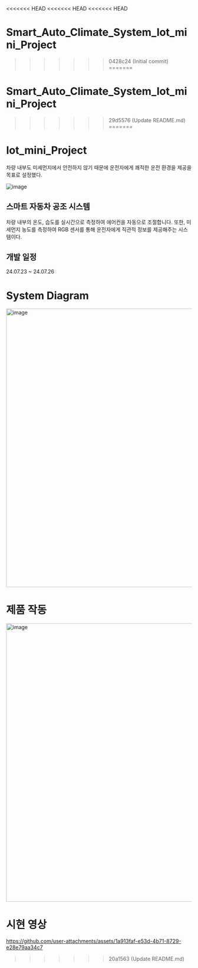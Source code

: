 <<<<<<< HEAD
<<<<<<< HEAD
<<<<<<< HEAD
# Smart_Auto_Climate_System_Iot_mini_Project
>>>>>>> 0428c24 (Initial commit)
=======
# Smart_Auto_Climate_System_Iot_mini_Project
>>>>>>> 29d5576 (Update README.md)
=======
# Iot_mini_Project
차량 내부도 미세먼지에서 안전하지 않기 때문에 운전자에게 쾌적한 운전 환경을 제공을 목표로 설정했다.

![image](https://github.com/user-attachments/assets/49180102-53b5-4acd-96b1-edd416892885)

## 스마트 자동차 공조 시스템
차량 내부의 온도, 습도를 실시간으로 측정하여 에어컨을 자동으로 조절합니다. 또한, 미세먼지 농도를 측정하여 RGB 센서를 통해 운전자에게 직관적 정보를 제공해주는 시스템이다.

## 개발 일정
24.07.23 ~ 24.07.26

# System Diagram
<img width="755" alt="image" src="https://github.com/user-attachments/assets/3890c7ab-c48f-4509-920c-d6cfcb8b7b8b">

# 제품 작동
<img width="755" alt="image" src="https://github.com/user-attachments/assets/537b6d48-d7af-4721-82de-efadcef81245">

# 시현 영상

https://github.com/user-attachments/assets/1a913faf-e53d-4b71-8729-e28e79aa34c7




>>>>>>> 20a1563 (Update README.md)
